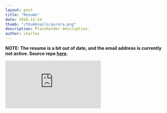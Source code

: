 ```yaml
---
layout: post
title: "Resume"
date: 2016-11-24
thumb: "/thumbnails/aurora.png"
description: Placeholder description.
author: charles
---
```


**NOTE: The resume is a bit out of date, and the email address is currently not active. Source repo [here](https://github.com/chizarlicious/resume).**

<div class="pdf">
    <iframe frameborder="0" class="pdf" src="https://docs.google.com/viewer?url=http://charles.uno/assets/images/resume/resume.pdf&embedded=true"></iframe>
</div>
